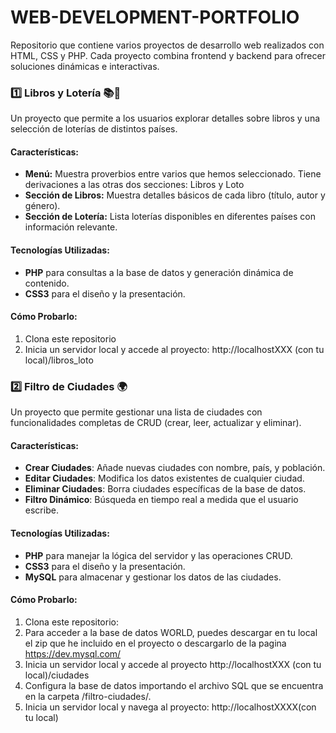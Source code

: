 # WEB-DEVELOPMENT-PORTFOLIO
Repositorio que contiene varios proyectos de desarrollo web realizados con HTML, CSS y PHP. Cada proyecto combina frontend y backend para ofrecer soluciones dinámicas e interactivas.

### 1️⃣ Libros y Lotería 📚🎲
Un proyecto que permite a los usuarios explorar detalles sobre libros y una selección de loterías de distintos países.

#### Características:
- **Menú:** Muestra proverbios entre varios que hemos seleccionado. Tiene derivaciones a las otras dos secciones: Libros y Loto
- **Sección de Libros:** Muestra detalles básicos de cada libro (título, autor y género).
- **Sección de Lotería:** Lista loterías disponibles en diferentes países con información relevante.

#### Tecnologías Utilizadas:
- **PHP** para consultas a la base de datos y generación dinámica de contenido.
- **CSS3** para el diseño y la presentación.

#### Cómo Probarlo:
1. Clona este repositorio
2. Inicia un servidor local y accede al proyecto:
http://localhostXXX (con tu local)/libros_loto

### 2️⃣ Filtro de Ciudades 🌍 
Un proyecto que permite gestionar una lista de ciudades con funcionalidades completas de CRUD (crear, leer, actualizar y eliminar).

#### Características:
- **Crear Ciudades**: Añade nuevas ciudades con nombre, país, y población.
- **Editar Ciudades**: Modifica los datos existentes de cualquier ciudad.
- **Eliminar Ciudades**: Borra ciudades específicas de la base de datos.
- **Filtro Dinámico**: Búsqueda en tiempo real a medida que el usuario escribe.

#### Tecnologías Utilizadas:
- **PHP** para manejar la lógica del servidor y las operaciones CRUD.
- **CSS3** para el diseño y la presentación.
- **MySQL** para almacenar y gestionar los datos de las ciudades.

#### Cómo Probarlo:
1. Clona este repositorio:
2. Para acceder a la base de datos WORLD, puedes descargar en tu local el zip que he incluido en el proyecto o descargarlo de la pagina https://dev.mysql.com/
3. Inicia un servidor local y accede al proyecto
http://localhostXXX (con tu local)/ciudades
5. Configura la base de datos importando el archivo SQL que se encuentra en la carpeta /filtro-ciudades/.
6. Inicia un servidor local y navega al proyecto:
http://localhostXXXX(con tu local)


